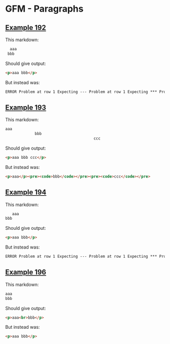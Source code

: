 # GFM - Paragraphs

## [Example 192](https://github.github.com/gfm/#example-192)

This markdown:

```markdown
  aaa
 bbb

```

Should give output:

```html
<p>aaa bbb</p>
```

But instead was:

```html
ERROR Problem at row 1 Expecting --- Problem at row 1 Expecting *** Problem at row 1 Expecting ___
```
## [Example 193](https://github.github.com/gfm/#example-193)

This markdown:

```markdown
aaa
             bbb
                                       ccc

```

Should give output:

```html
<p>aaa bbb ccc</p>
```

But instead was:

```html
<p>aaa</p><pre><code>bbb</code></pre><pre><code>ccc</code></pre>
```
## [Example 194](https://github.github.com/gfm/#example-194)

This markdown:

```markdown
   aaa
bbb

```

Should give output:

```html
<p>aaa bbb</p>
```

But instead was:

```html
ERROR Problem at row 1 Expecting --- Problem at row 1 Expecting *** Problem at row 1 Expecting ___
```
## [Example 196](https://github.github.com/gfm/#example-196)

This markdown:

```markdown
aaa     
bbb     

```

Should give output:

```html
<p>aaa<br>bbb</p>
```

But instead was:

```html
<p>aaa bbb</p>
```
